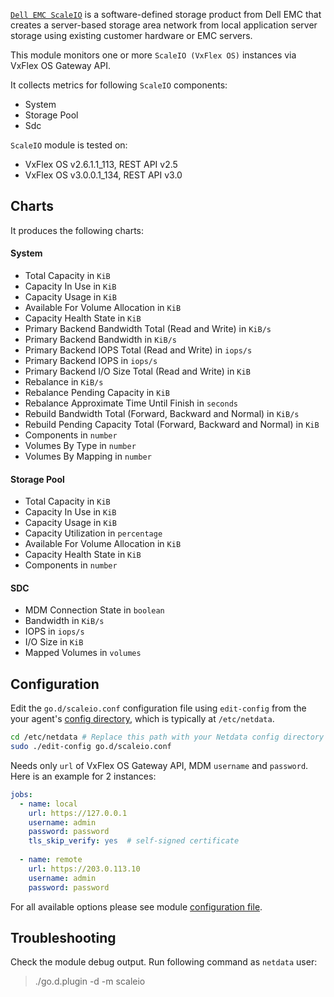 

[`Dell EMC ScaleIO`](https://www.dellemc.com/en-us/storage/data-storage/software-defined-storage.htm) is a software-defined storage product from Dell EMC that creates a server-based storage area network from local application server storage using existing customer hardware or EMC servers.

This module monitors one or more `ScaleIO (VxFlex OS)` instances via VxFlex OS Gateway API.

It collects metrics for following `ScaleIO` components:

-   System
-   Storage Pool
-   Sdc

`ScaleIO` module is tested on:

-   VxFlex OS v2.6.1.1_113, REST API v2.5
-   VxFlex OS v3.0.0.1_134, REST API v3.0

## Charts

It produces the following charts:

#### System

-   Total Capacity in `KiB`
-   Capacity In Use in `KiB`
-   Capacity Usage in `KiB`
-   Available For Volume Allocation in `KiB`
-   Capacity Health State in `KiB`
-   Primary Backend Bandwidth Total (Read and Write) in `KiB/s`
-   Primary Backend Bandwidth in `KiB/s`
-   Primary Backend IOPS Total (Read and Write) in `iops/s`
-   Primary Backend IOPS in `iops/s`
-   Primary Backend I/O Size Total (Read and Write) in `KiB`
-   Rebalance in `KiB/s`
-   Rebalance Pending Capacity in `KiB`
-   Rebalance Approximate Time Until Finish in `seconds`
-   Rebuild Bandwidth Total (Forward, Backward and Normal) in `KiB/s`
-   Rebuild Pending Capacity Total (Forward, Backward and Normal) in `KiB`
-   Components in `number`
-   Volumes By Type in `number`
-   Volumes By Mapping in `number`

#### Storage Pool

-   Total Capacity in `KiB`
-   Capacity In Use in `KiB`
-   Capacity Usage in `KiB`
-   Capacity Utilization in `percentage`
-   Available For Volume Allocation in `KiB`
-   Capacity Health State in `KiB`
-   Components in `number`

#### SDC

-   MDM Connection State in `boolean`
-   Bandwidth in `KiB/s`
-   IOPS in `iops/s`
-   I/O Size in `KiB`
-   Mapped Volumes in `volumes`
 
## Configuration

Edit the `go.d/scaleio.conf` configuration file using `edit-config` from the your agent's [config
directory](/docs/step-by-step/step-04.md#find-your-netdataconf-file), which is typically at `/etc/netdata`.

```bash
cd /etc/netdata # Replace this path with your Netdata config directory
sudo ./edit-config go.d/scaleio.conf
```

Needs only `url` of VxFlex OS Gateway API, MDM `username` and `password`. Here is an example for 2 instances:

```yaml
jobs:
  - name: local
    url: https://127.0.0.1
    username: admin
    password: password
    tls_skip_verify: yes  # self-signed certificate
      
  - name: remote
    url: https://203.0.113.10
    username: admin
    password: password
```

For all available options please see module [configuration file](https://github.com/netdata/go.d.plugin/blob/master/config/go.d/scaleio.conf).

## Troubleshooting

Check the module debug output.
Run following command as `netdata` user:

> ./go.d.plugin -d -m scaleio

